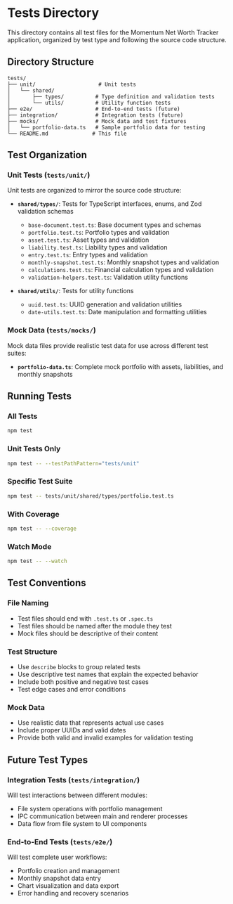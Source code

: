 # Tests Directory

This directory contains all test files for the Momentum Net Worth Tracker application, organized by test type and following the source code structure.

## Directory Structure

```
tests/
├── unit/                    # Unit tests
│   └── shared/
│       ├── types/          # Type definition and validation tests
│       └── utils/          # Utility function tests
├── e2e/                    # End-to-end tests (future)
├── integration/            # Integration tests (future)
├── mocks/                  # Mock data and test fixtures
│   └── portfolio-data.ts   # Sample portfolio data for testing
└── README.md              # This file
```

## Test Organization

### Unit Tests (`tests/unit/`)

Unit tests are organized to mirror the source code structure:

- **`shared/types/`**: Tests for TypeScript interfaces, enums, and Zod validation schemas
  - `base-document.test.ts`: Base document types and schemas
  - `portfolio.test.ts`: Portfolio types and validation
  - `asset.test.ts`: Asset types and validation
  - `liability.test.ts`: Liability types and validation
  - `entry.test.ts`: Entry types and validation
  - `monthly-snapshot.test.ts`: Monthly snapshot types and validation
  - `calculations.test.ts`: Financial calculation types and validation
  - `validation-helpers.test.ts`: Validation utility functions

- **`shared/utils/`**: Tests for utility functions
  - `uuid.test.ts`: UUID generation and validation utilities
  - `date-utils.test.ts`: Date manipulation and formatting utilities

### Mock Data (`tests/mocks/`)

Mock data files provide realistic test data for use across different test suites:

- **`portfolio-data.ts`**: Complete mock portfolio with assets, liabilities, and monthly snapshots

## Running Tests

### All Tests

```bash
npm test
```

### Unit Tests Only

```bash
npm test -- --testPathPattern="tests/unit"
```

### Specific Test Suite

```bash
npm test -- tests/unit/shared/types/portfolio.test.ts
```

### With Coverage

```bash
npm test -- --coverage
```

### Watch Mode

```bash
npm test -- --watch
```

## Test Conventions

### File Naming

- Test files should end with `.test.ts` or `.spec.ts`
- Test files should be named after the module they test
- Mock files should be descriptive of their content

### Test Structure

- Use `describe` blocks to group related tests
- Use descriptive test names that explain the expected behavior
- Include both positive and negative test cases
- Test edge cases and error conditions

### Mock Data

- Use realistic data that represents actual use cases
- Include proper UUIDs and valid dates
- Provide both valid and invalid examples for validation testing

## Future Test Types

### Integration Tests (`tests/integration/`)

Will test interactions between different modules:

- File system operations with portfolio management
- IPC communication between main and renderer processes
- Data flow from file system to UI components

### End-to-End Tests (`tests/e2e/`)

Will test complete user workflows:

- Portfolio creation and management
- Monthly snapshot data entry
- Chart visualization and data export
- Error handling and recovery scenarios
